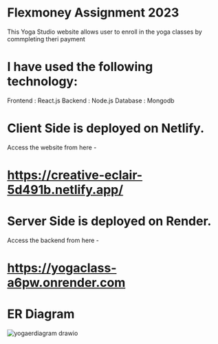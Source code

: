 # Flexmoney Assignment 2023
This Yoga Studio website allows user to enroll in the yoga classes by commpleting theri payment

# I have used the following technology:
Frontend : React.js
Backend : Node.js
Database : Mongodb

# Client Side is deployed on Netlify.
Access the website from here -
# https://creative-eclair-5d491b.netlify.app/

# Server Side is deployed on Render.
Access the backend from here -  
# https://yogaclass-a6pw.onrender.com
# ER Diagram
![yogaerdiagram drawio](https://github.com/abhiivyas/FlexMoney_Assignment-YogaClasses/assets/132573771/76aa9abd-1ead-4c68-aa23-e4a48186a495)
